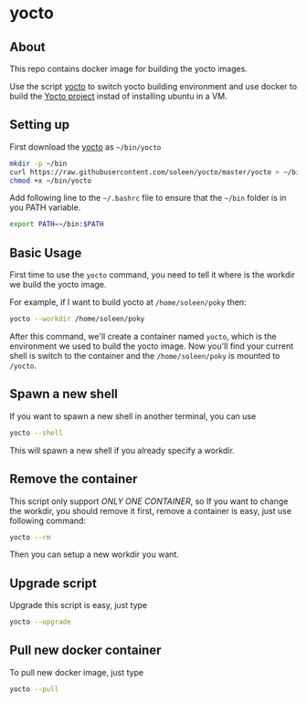 yocto
=================

## About

This repo contains docker image for building the yocto images.

Use the script [yocto](https://raw.githubusercontent.com/soleen/yocto/master/yocto) to switch yocto building environment and use docker to build the [Yocto project](https://www.yoctoproject.org) instad of installing ubuntu in a VM.

## Setting up

First download the [yocto](https://raw.githubusercontent.com/soleen/yocto/master/yocto) as `~/bin/yocto`

```sh
mkdir -p ~/bin
curl https://raw.githubusercontent.com/soleen/yocto/master/yocto > ~/bin/yocto
chmod +x ~/bin/yocto
```

Add following line to the `~/.bashrc` file to ensure that the `~/bin` folder is in you PATH variable.

```sh
export PATH=~/bin:$PATH
```

## Basic Usage

First time to use the `yocto` command, you need to tell it where is the workdir we build the yocto image.

For example, if I want to build yocto at `/home/soleen/poky` then:

```sh
yocto --workdir /home/soleen/poky
```

After this command, we'll create a container named `yocto`, which is the environment we used to build the yocto image.
Now you'll find your current shell is switch to the container and the `/home/soleen/poky` is mounted to `/yocto`.

## Spawn a new shell

If you want to spawn a new shell in another terminal, you can use

```sh
yocto --shell
```

This will spawn a new shell if you already specify a workdir.

## Remove the container

This script only support *ONLY ONE CONTAINER*, so If you want to change the workdir, you should remove it first, remove a container is easy, just use following command:

```sh
yocto --rm
```

Then you can setup a new workdir you want.

## Upgrade script

Upgrade this script is easy, just type

```sh
yocto --upgrade
```

## Pull new docker container

To pull new docker image, just type

```sh
yocto --pull
```
